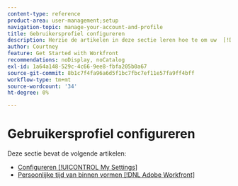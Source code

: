 ```yaml
---
content-type: reference
product-area: user-management;setup
navigation-topic: manage-your-account-and-profile
title: Gebruikersprofiel configureren
description: Herzie de artikelen in deze sectie leren hoe te om uw  [!DNL Workfront]  gebruikersprofiel te vormen.
author: Courtney
feature: Get Started with Workfront
recommendations: noDisplay, noCatalog
exl-id: 1a64a148-529c-4c66-9ee8-fbfa205b0a67
source-git-commit: 8b1c7f4fa96a6d5f1bc7fbc7ef11e57fa9ff4bff
workflow-type: tm+mt
source-wordcount: '34'
ht-degree: 0%

---
```


# Gebruikersprofiel configureren

Deze sectie bevat de volgende artikelen:

* [Configureren [!UICONTROL My Settings]](../../../workfront-basics/manage-your-account-and-profile/configuring-your-user-profile/configure-my-settings.md)
* [Persoonlijke tijd van binnen vormen  [!DNL Adobe Workfront]](../../../workfront-basics/manage-your-account-and-profile/configuring-your-user-profile/personal-time-overview.md)
